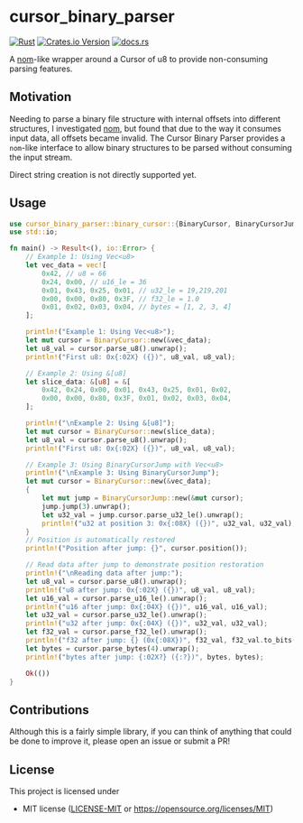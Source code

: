 # cursor_binary_parser
[![Rust](https://github.com/GrumpyMetalGuy/cursor_binary_parser/actions/workflows/rust.yml/badge.svg)](https://github.com/GrumpyMetalGuy/cursor_binary_parser/actions/workflows/rust.yml) [![Crates.io Version](https://img.shields.io/crates/v/cursor_binary_parser)](https://crates.io/crates/cursor_binary_parser) [![docs.rs](https://img.shields.io/docsrs/cursor_binary_parser)](https://docs.rs/cursor_binary_parser)


A [nom](<https://github.com/rust-bakery/nom>)-like wrapper around a Cursor of u8 to provide non-consuming parsing features.

## Motivation
Needing to parse a binary file structure with internal offsets into different structures, I investigated [nom](<https://github.com/rust-bakery/nom>), but found that due to the way it consumes input data, all offsets became invalid. The Cursor Binary Parser provides a ```nom```-like interface to allow binary structures to be parsed without consuming the input stream.

Direct string creation is not directly supported yet.

## Usage

```rust
use cursor_binary_parser::binary_cursor::{BinaryCursor, BinaryCursorJump};
use std::io;

fn main() -> Result<(), io::Error> {
    // Example 1: Using Vec<u8>
    let vec_data = vec![
        0x42, // u8 = 66
        0x24, 0x00, // u16_le = 36
        0x01, 0x43, 0x25, 0x01, // u32_le = 19,219,201
        0x00, 0x00, 0x80, 0x3F, // f32_le = 1.0
        0x01, 0x02, 0x03, 0x04, // bytes = [1, 2, 3, 4]
    ];

    println!("Example 1: Using Vec<u8>");
    let mut cursor = BinaryCursor::new(&vec_data);
    let u8_val = cursor.parse_u8().unwrap();
    println!("First u8: 0x{:02X} ({})", u8_val, u8_val);

    // Example 2: Using &[u8]
    let slice_data: &[u8] = &[
        0x42, 0x24, 0x00, 0x01, 0x43, 0x25, 0x01, 0x02,
        0x00, 0x00, 0x80, 0x3F, 0x01, 0x02, 0x03, 0x04,
    ];

    println!("\nExample 2: Using &[u8]");
    let mut cursor = BinaryCursor::new(slice_data);
    let u8_val = cursor.parse_u8().unwrap();
    println!("First u8: 0x{:02X} ({})", u8_val, u8_val);

    // Example 3: Using BinaryCursorJump with Vec<u8>
    println!("\nExample 3: Using BinaryCursorJump");
    let mut cursor = BinaryCursor::new(&vec_data);
    {
        let mut jump = BinaryCursorJump::new(&mut cursor);
        jump.jump(3).unwrap();
        let u32_val = jump.cursor.parse_u32_le().unwrap();
        println!("u32 at position 3: 0x{:08X} ({})", u32_val, u32_val);
    }
    // Position is automatically restored
    println!("Position after jump: {}", cursor.position());

    // Read data after jump to demonstrate position restoration
    println!("\nReading data after jump:");
    let u8_val = cursor.parse_u8().unwrap();
    println!("u8 after jump: 0x{:02X} ({})", u8_val, u8_val);
    let u16_val = cursor.parse_u16_le().unwrap();
    println!("u16 after jump: 0x{:04X} ({})", u16_val, u16_val);
    let u32_val = cursor.parse_u32_le().unwrap();
    println!("u32 after jump: 0x{:04X} ({})", u32_val, u32_val);
    let f32_val = cursor.parse_f32_le().unwrap();
    println!("f32 after jump: {} (0x{:08X})", f32_val, f32_val.to_bits());
    let bytes = cursor.parse_bytes(4).unwrap();
    println!("bytes after jump: {:02X?} ({:?})", bytes, bytes);

    Ok(())
} 
```

## Contributions
Although this is a fairly simple library, if you can think of anything that could be done to improve it, please open an issue or submit a PR!

## License
This project is licensed under

 * MIT license ([LICENSE-MIT](LICENSE-MIT) or
   https://opensource.org/licenses/MIT)
